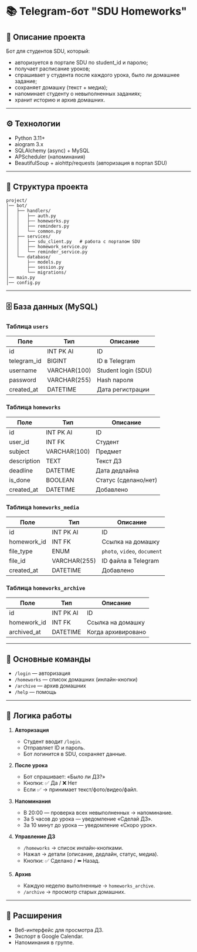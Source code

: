 # 📚 Telegram-бот "SDU Homeworks"

## 📝 Описание проекта
Бот для студентов SDU, который:
- авторизуется в портале SDU по student_id и паролю;
- получает расписание уроков;
- спрашивает у студента после каждого урока, было ли домашнее задание;
- сохраняет домашку (текст + медиа);
- напоминает студенту о невыполненных заданиях;
- хранит историю и архив домашних.

---

## ⚙️ Технологии
- Python 3.11+
- aiogram 3.x
- SQLAlchemy (async) + MySQL
- APScheduler (напоминания)
- BeautifulSoup + aiohttp/requests (авторизация в портал SDU)

---

## 📂 Структура проекта
```
project/
│── bot/
│   ├── handlers/
│   │   ├── auth.py
│   │   ├── homeworks.py
│   │   ├── reminders.py
│   │   └── common.py
│   ├── services/
│   │   ├── sdu_client.py   # работа с порталом SDU
│   │   ├── homework_service.py
│   │   └── reminder_service.py
│   └── database/
│       ├── models.py
│       ├── session.py
│       └── migrations/
│── main.py
│── config.py
```

---

## 🗄️ База данных (MySQL)

### Таблица `users`
| Поле        | Тип          | Описание               |
|-------------|-------------|------------------------|
| id          | INT PK AI    | ID                     |
| telegram_id | BIGINT       | ID в Telegram          |
| username    | VARCHAR(100) | Student login (SDU)    |
| password    | VARCHAR(255) | Hash пароля            |
| created_at  | DATETIME     | Дата регистрации       |

### Таблица `homeworks`
| Поле        | Тип          | Описание                 |
|-------------|-------------|--------------------------|
| id          | INT PK AI    | ID                       |
| user_id     | INT FK       | Студент                  |
| subject     | VARCHAR(100) | Предмет                  |
| description | TEXT         | Текст ДЗ                 |
| deadline    | DATETIME     | Дата дедлайна            |
| is_done     | BOOLEAN      | Статус (сделано/нет)     |
| created_at  | DATETIME     | Добавлено                |

### Таблица `homeworks_media`
| Поле        | Тип          | Описание                       |
|-------------|-------------|--------------------------------|
| id          | INT PK AI    | ID                             |
| homework_id | INT FK       | Ссылка на домашку              |
| file_type   | ENUM         | `photo`, `video`, `document`   |
| file_id     | VARCHAR(255) | ID файла в Telegram            |
| created_at  | DATETIME     | Добавлено                      |

### Таблица `homeworks_archive`
| Поле        | Тип          | Описание                       |
|-------------|-------------|--------------------------------|
| id          | INT PK AI    | ID                             |
| homework_id | INT FK       | Ссылка на домашку              |
| archived_at | DATETIME     | Когда архивировано             |

---

## 🔑 Основные команды
- `/login` — авторизация
- `/homeworks` — список домашних (инлайн-кнопки)
- `/archive` — архив домашних
- `/help` — помощь

---

## 📲 Логика работы

1. **Авторизация**
   - Студент вводит `/login`.
   - Отправляет ID и пароль.
   - Бот логинится в SDU, сохраняет данные.

2. **После урока**
   - Бот спрашивает: «Было ли ДЗ?»
   - Кнопки: ✅ Да / ❌ Нет
   - Если ✅ → принимает текст/фото/видео/файл.

3. **Напоминания**
   - В 20:00 — проверка всех невыполненных → напоминание.
   - За 5 часов до урока — уведомление «Сделай ДЗ».
   - За 10 минут до урока — уведомление «Скоро урок».

4. **Управление ДЗ**
   - `/homeworks` → список инлайн-кнопками.
   - Нажал → детали (описание, дедлайн, статус, медиа).
   - Кнопки: ✅ Сделано / ⬅️ Назад.

5. **Архив**
   - Каждую неделю выполненные → `homeworks_archive`.
   - `/archive` → просмотр старых домашних.

---

## 🚀 Расширения
- Веб-интерфейс для просмотра ДЗ.
- Экспорт в Google Calendar.
- Напоминания в группе.
